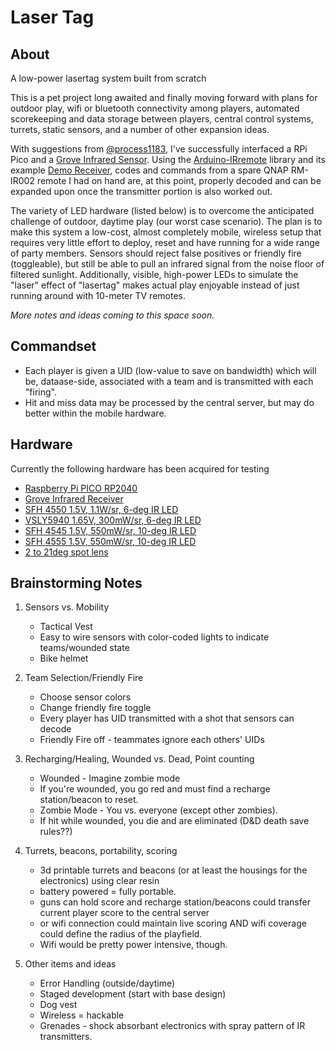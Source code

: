 # Laser Tag
## About
A low-power lasertag system built from scratch

This is a pet project long awaited and finally moving forward with plans for outdoor play, wifi or bluetooth connectivity among players, automated scorekeeping and data storage between players, central control systems, turrets, static sensors, and a number of other expansion ideas.

With suggestions from [@process1183](https://github.com/process1183), I've successfully interfaced a RPi Pico and a [Grove Infrared Sensor](https://wiki.seeedstudio.com/Grove-Infrared_Receiver/). Using the [Arduino-IRremote](https://github.com/Arduino-IRremote/Arduino-IRremote) library and its example [Demo Receiver](https://github.com/Arduino-IRremote/Arduino-IRremote/tree/master/examples/ReceiveDemo), codes and commands from a spare QNAP RM-IR002 remote I had on hand are, at this point, properly decoded and can be expanded upon once the transmitter portion is also worked out.

The variety of LED hardware (listed below) is to overcome the anticipated challenge of outdoor, daytime play (our worst case scenario). The plan is to make this system a low-cost, almost completely mobile, wireless setup that requires very little effort to deploy, reset and have running for a wide range of party members. Sensors should reject false positives or friendly fire (toggleable), but still be able to pull an infrared signal from the noise floor of filtered sunlight. Additionally, visible, high-power LEDs to simulate the "laser" effect of "lasertag" makes actual play enjoyable instead of just running around with 10-meter TV remotes.

_More notes and ideas coming to this space soon._

## Commandset
- Each player is given a UID (low-value to save on bandwidth) which will be, dataase-side, associated with a team and is transmitted with each "firing".
- Hit and miss data may be processed by the central server, but may do better within the mobile hardware.

## Hardware
Currently the following hardware has been acquired for testing
- [Raspberry Pi PICO RP2040](https://www.digikey.com/en/products/detail/raspberry-pi/SC0915/13624793)
- [Grove Infrared Receiver](https://www.digikey.com/en/products/detail/seeed-technology-co-ltd/101020016/5488263)
- [SFH 4550 1.5V, 1.1W/sr, 6-deg IR LED](https://www.digikey.com/en/products/detail/ams-osram-usa-inc/SFH-4550/806365)
- [VSLY5940 1.65V, 300mW/sr, 6-deg IR LED](https://www.digikey.com/en/products/detail/vishay-semiconductor-opto-division/VSLY5940/5418981)
- [SFH 4545 1.5V, 550mW/sr, 10-deg IR LED](https://www.digikey.com/en/products/detail/ams-osram-usa-inc/SFH-4545/2205955)
- [SFH 4555 1.5V, 550mW/sr, 10-deg IR LED](https://www.digikey.com/en/products/detail/ams-osram-usa-inc/SFH-4555/2205957)
- [2 to 21deg spot lens](https://www.digikey.com/en/products/detail/carclo-technical-plastics/10048/2641618)

## Brainstorming Notes
1. Sensors vs. Mobility
    - Tactical Vest
    - Easy to wire sensors with color-coded lights to indicate teams/wounded state
    - Bike helmet

2. Team Selection/Friendly Fire
    - Choose sensor colors
    - Change friendly fire toggle
    - Every player has UID transmitted with a shot that sensors can decode
    - Friendly Fire off - teammates ignore each others' UIDs

3. Recharging/Healing, Wounded vs. Dead, Point counting
    - Wounded - Imagine zombie mode
    - If you're wounded, you go red and must find a recharge station/beacon to reset.
    - Zombie Mode - You vs. everyone (except other zombies).
    - If hit while wounded, you die and are eliminated (D&D death save rules??)

4. Turrets, beacons, portability, scoring
    - 3d printable turrets and beacons (or at least the housings for the electronics) using clear resin
    - battery powered = fully portable.
    - guns can hold score and recharge station/beacons could transfer current player score to the central server
    - or wifi connection could maintain live scoring AND wifi coverage could define the radius of the playfield.
    - Wifi would be pretty power intensive, though.

5. Other items and ideas
    - Error Handling (outside/daytime)
    - Staged development (start with base design)
    - Dog vest
    - Wireless = hackable
    - Grenades - shock absorbant electronics with spray pattern of IR transmitters.
